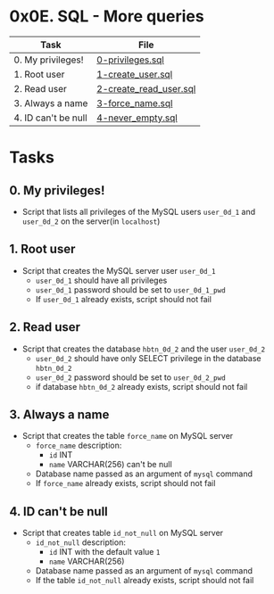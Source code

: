 # 0x0E. SQL - More queries

| Task | File |
| ---- | ---- |
| 0. My privileges! | [0-privileges.sql](./0-privileges.sql) |
| 1. Root user | [1-create_user.sql](./1-create_user.sql) |
| 2. Read user | [2-create_read_user.sql](./2-create_read_user.sql) |
| 3. Always a name | [3-force_name.sql](./3-force_name.sql) |
| 4. ID can't be null | [4-never_empty.sql](./4-never_empty.sql) |

# Tasks
## 0. My privileges!
* Script that lists all privileges of the MySQL users `user_0d_1` and `user_0d_2` on the server(in `localhost`)
## 1. Root user
* Script that creates the MySQL server user `user_0d_1`
	* `user_0d_1` should have all privileges
	* `user_0d_1` password should be set to `user_0d_1_pwd`
	* If `user_0d_1` already exists, script should not fail
## 2. Read user
* Script that creates the database `hbtn_0d_2` and the user `user_0d_2`
	* `user_0d_2` should have only SELECT privilege in the database `hbtn_0d_2`
	* `user_0d_2` password should be set to `user_0d_2_pwd`
	* if database `hbtn_0d_2` already exists, script should not fail
## 3. Always a name
* Script that creates the table `force_name` on MySQL server
	* `force_name` description:
		* `id` INT
		* `name` VARCHAR(256) can't be null
	* Database name passed as an argument of `mysql` command
	* If `force_name` already exists, script should not fail
## 4. ID can't be null
* Script that creates table `id_not_null` on MySQL server
	* `id_not_null` description:
		* `id` INT with the default value `1`
		* `name` VARCHAR(256)
	* Database name passed as an argument of `mysql` command
	* If the table `id_not_null` already exists, script should not fail
